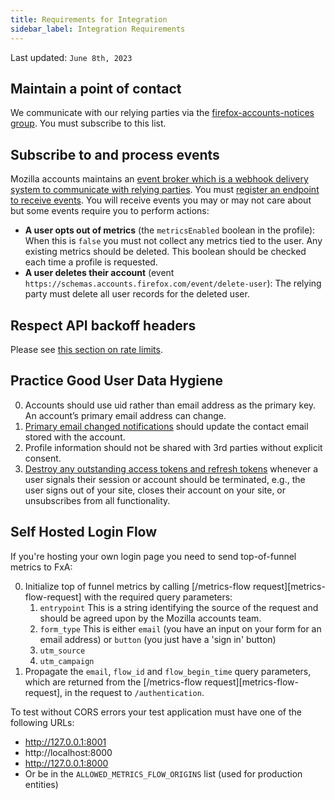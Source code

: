 ```yaml
---
title: Requirements for Integration
sidebar_label: Integration Requirements
---
```


Last updated: `June 8th, 2023`


## Maintain a point of contact 
We communicate with our relying parties via the [firefox-accounts-notices group](https://groups.google.com/a/mozilla.com/g/firefox-accounts-notices).  You must subscribe to this list.

## Subscribe to and process events
Mozilla accounts maintains an [event broker which is a webhook delivery system to communicate with relying parties](/relying-parties/tutorials/integration-with-fxa#webhook-events).  You must [register an endpoint to receive events](/relying-parties/tutorials/integration-with-fxa#register-for-webhooks).  You will receive events you may or may not care about but some events require you to perform actions:

- **A user opts out of metrics** (the `metricsEnabled` boolean in the profile):  When this is `false` you must not collect any metrics tied to the user.  Any existing metrics should be deleted.  This boolean should be checked each time a profile is requested.
- **A user deletes their account** (event `https://schemas.accounts.firefox.com/event/delete-user`):  The relying party must delete all user records for the deleted user.

## Respect API backoff headers
Please see [this section on rate limits](/relying-parties/reference/using-apis).

## Practice Good User Data Hygiene
0. Accounts should use uid rather than email address as the primary key. An account’s primary email address can change.
0. [Primary email changed notifications](https://github.com/mozilla/fxa/tree/main/packages/fxa-event-broker#profile-change) should update the contact email stored with the account.
0. Profile information should not be shared with 3rd parties without explicit consent.
0. [Destroy any outstanding access tokens and refresh tokens](/api#tag/Oauth/operation/postOauthDestroy) whenever a user signals their session or account should be terminated, e.g., the user signs out of your site, closes their account on your site, or unsubscribes from all functionality.

## Self Hosted Login Flow
If you're hosting your own login page you need to send top-of-funnel metrics to FxA:

0. Initialize top of funnel metrics by calling [/metrics-flow request][metrics-flow-request] with the required query parameters:
   1. `entrypoint` This is a string identifying the source of the request and should be agreed upon by the Mozilla accounts team.
   1. `form_type` This is either `email` (you have an input on your form for an email address) or `button` (you just have a 'sign in' button)
   1. `utm_source`
   1. `utm_campaign`
0. Propagate the `email`, `flow_id` and `flow_begin_time` query parameters, which are returned from the [/metrics-flow request][metrics-flow-request], in the request to `/authentication`.

To test without CORS errors your test application must have one of the following URLs:

- http://127.0.0.1:8001
- http://localhost:8000
- http://127.0.0.1:8000
- Or be in the `ALLOWED_METRICS_FLOW_ORIGINS` list (used for production entities)

